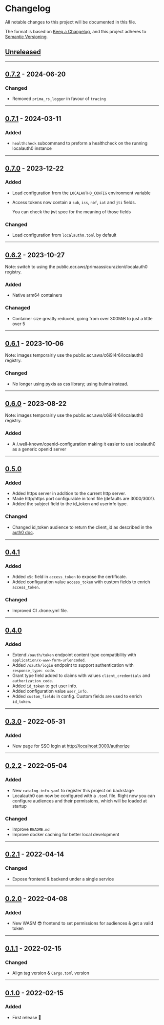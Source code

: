 # Changelog

All notable changes to this project will be documented in this file.

The format is based on [Keep a Changelog](https://keepachangelog.com/en/1.0.0/),
and this project adheres to [Semantic Versioning](https://semver.org/spec/v2.0.0.html).

## [Unreleased]

---

## [0.7.2] - 2024-06-20

### Changed

- Removed `prima_rs_logger` in favour of `tracing`

---

## [0.7.1] - 2024-03-11

### Added
- `healthcheck` subcommand to preform a healthcheck on the running localauth0 instance

---

## [0.7.0] - 2023-12-22

### Added

- Load configuration from the `LOCALAUTH0_CONFIG` environment variable
- Access tokens now contain a `sub`, `iss`, `nbf`, `iat` and `jti` fields. 

  You can check the jwt spec for the meaning of those fields

### Changed

- Load configuration from `localauth0.toml` by default

---

## [0.6.2] - 2023-10-27

Note: switch to using the public.ecr.aws/primaassicurazioni/localauth0 registry.

### Added

- Native arm64 containers

### Chanaged

- Container size greatly reduced, going from over 300MiB to just a little over 5

---

## [0.6.1] - 2023-10-06

Note: images temporairly use the public.ecr.aws/c6i9l4r6/localauth0 registry.

### Changed
- No longer using pyxis as css library; using bulma instead.

---

## [0.6.0] - 2023-08-22

Note: images temporairly use the public.ecr.aws/c6i9l4r6/localauth0 registry.

### Added
- A /.well-known/openid-configuration making it easier to use localauth0 as a generic openid server

---

## [0.5.0]

### Added

- Added https server in addition to the current http server.
- Made http/https port configurable in toml file (defaults are 3000/3001).
- Added the subject field to the id_token and userinfo type.

### Changed

- Changed id_token audience to return the client_id as described in the [auth0 doc](https://auth0.com/docs/secure/tokens/id-tokens/validate-id-tokens).

---

## [0.4.1]

### Added

- Added `x5c` field in `access_token` to expose the certificate.
- Added configuration value `access_token` with custom fields to enrich `access_token`.

### Changed

- Improved CI .drone.yml file.

---

## [0.4.0]

### Added

- Extend `/oauth/token` endpoint content type compatibility with `application/x-www-form-urlencoded`.
- Added `/oauth/login` endpoint to support authentication with `response_type: code`.
- Grant type field added to claims with values `client_credentials` and `authorization_code`.
- Added `id_token` to get user info.
- Added configuration value `user_info`.
- Added `custom_fields` in config. Custom fields are used to enrich `id_token`. 

---

## [0.3.0] - 2022-05-31

### Added

- New page for SSO login at <http://localhost:3000/authorize>

---

## [0.2.2] - 2022-05-04

### Added

- New `catalog-info.yaml` to register this project on backstage
- Localauth0 can now be configured with a `.toml` file.
  Right now you can configure audiences and their permissions, which will be loaded at startup

### Changed

- Improve `README.md`
- Improve docker caching for better local development

---

## [0.2.1] - 2022-04-14

### Changed

- Expose frontend & backend under a single service

---

## [0.2.0] - 2022-04-08

### Added

- New WASM 😎 frontend to set permissions for audiences & get a valid token

---

## [0.1.1] - 2022-02-15

### Changed

- Align tag version & `Cargo.toml` version

---

## [0.1.0] - 2022-02-15

### Added

- First release 🎉






[Unreleased]: https://github.com/primait/localauth0/compare/0.7.2...HEAD
[0.7.2]: https://github.com/primait/localauth0/compare/0.7.1...0.7.2
[0.7.1]: https://github.com/primait/localauth0/compare/0.7.0...0.7.1
[0.7.0]: https://github.com/primait/localauth0/compare/0.6.2...0.7.0
[0.6.2]: https://github.com/primait/localauth0/compare/0.6.1...0.6.2
[0.6.1]: https://github.com/primait/localauth0/compare/0.6.0...0.6.1
[0.6.0]: https://github.com/primait/localauth0/compare/0.5.0...0.6.0
[0.5.0]: https://github.com/primait/localauth0/compare/0.4.1...0.5.0
[0.4.1]: https://github.com/primait/localauth0/compare/0.4.0...0.4.1
[0.4.0]: https://github.com/primait/localauth0/compare/0.3.0...0.4.0
[0.3.0]: https://github.com/primait/localauth0/compare/0.2.2...0.3.0
[0.2.2]: https://github.com/primait/localauth0/compare/0.2.1...0.2.2
[0.2.1]: https://github.com/primait/localauth0/compare/0.2.0...0.2.1
[0.2.0]: https://github.com/primait/localauth0/compare/0.1.1...0.2.0
[0.1.1]: https://github.com/primait/localauth0/compare/0.1.0...0.1.1
[0.1.0]: https://github.com/primait/localauth0/releases/tag/0.1.0
